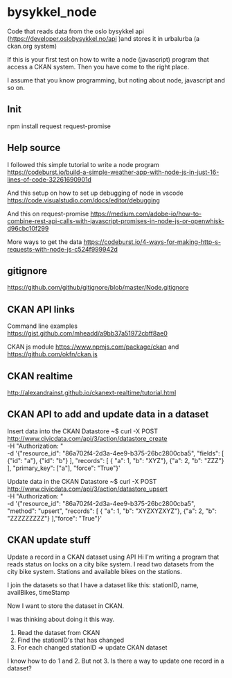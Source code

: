 # bysykkel_node

Code that reads data from the oslo bysykkel api (https://developer.oslobysykkel.no/api )and stores it in urbalurba (a ckan.org system)

If this is your first test on how to write a node (javascript) program that access a CKAN system. Then you have come to the right place.

I assume that you know programming, but noting about node, javascript and so on.


## Init
npm install request request-promise

## Help source
I followed this simple tutorial to write a node program https://codeburst.io/build-a-simple-weather-app-with-node-js-in-just-16-lines-of-code-32261690901d

And this setup on how to set up debugging of node in vscode
https://code.visualstudio.com/docs/editor/debugging

And this on request-promise
https://medium.com/adobe-io/how-to-combine-rest-api-calls-with-javascript-promises-in-node-js-or-openwhisk-d96cbc10f299

More ways to get the data
https://codeburst.io/4-ways-for-making-http-s-requests-with-node-js-c524f999942d

## gitignore

https://github.com/github/gitignore/blob/master/Node.gitignore


## CKAN API links
Command line examples
https://gist.github.com/mheadd/a9bb37a51972cbff8ae0

CKAN js module
https://www.npmjs.com/package/ckan and https://github.com/okfn/ckan.js


## CKAN realtime
http://alexandrainst.github.io/ckanext-realtime/tutorial.html

## CKAN API to add and update data in a dataset

Insert data into the CKAN Datastore
~$ curl -X POST http://www.civicdata.com/api/3/action/datastore_create \
-H "Authorization: <API-KEY>" \
-d '{"resource_id": "86a702f4-2d3a-4ee9-b375-26bc2800cba5", "fields": [ {"id": "a"}, {"id": "b"} ], "records": [ { "a": 1, "b": "XYZ"}, {"a": 2, "b": "ZZZ"} ], "primary_key": ["a"], "force": "True"}'

Update data in the CKAN Datastore
~$ curl -X POST http://www.civicdata.com/api/3/action/datastore_upsert \
-H "Authorization: <API-KEY>" \
-d '{"resource_id": "86a702f4-2d3a-4ee9-b375-26bc2800cba5", "method": "upsert", "records": [ { "a": 1, "b": "XYZXYZXYZ"}, {"a": 2, "b": "ZZZZZZZZZ"} ],"force": "True"}'




## CKAN update stuff
Update a record in a CKAN dataset using API
Hi
I'm writing a program that reads status on locks on a city bike system.
I read two datasets from the city bike system. Stations and available bikes on the stations.

I join the datasets so that I have a dataset like this:
stationID, name, availBikes, timeStamp

Now I want to store the dataset in CKAN. 

I was thinking about doing it this way.
1. Read the dataset from CKAN
2. Find the stationID's that has changed 
3. For each changed stationID => update CKAN dataset

I know how to do 1 and 2. But not 3.
Is there a way to update one record in a dataset?
